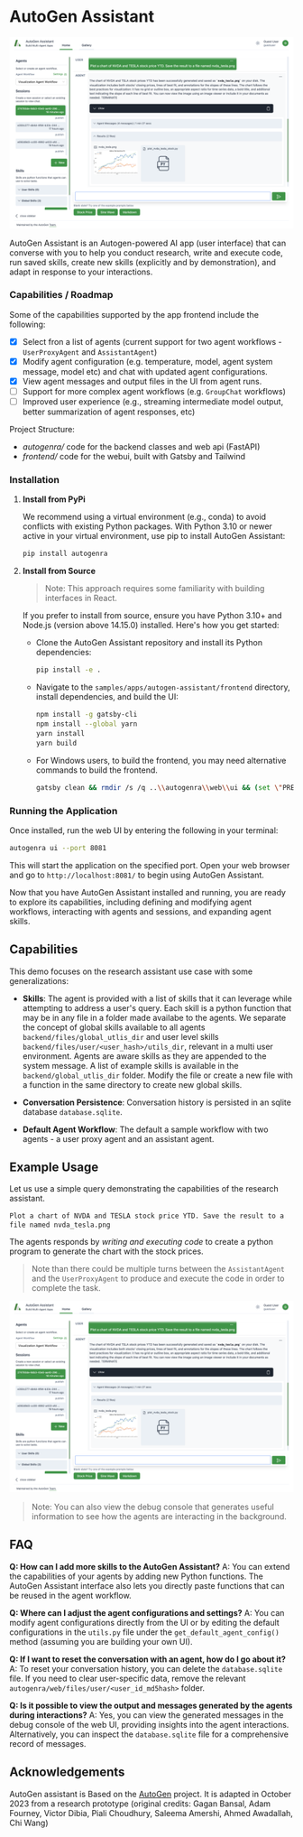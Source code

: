 # AutoGen Assistant

![ARA](./docs/ara_stockprices.png)

AutoGen Assistant is an Autogen-powered AI app (user interface) that can converse with you to help you conduct research, write and execute code, run saved skills, create new skills (explicitly and by demonstration), and adapt in response to your interactions.

### Capabilities / Roadmap

Some of the capabilities supported by the app frontend include the following:

- [x] Select fron a list of agents (current support for two agent workflows - `UserProxyAgent` and `AssistantAgent`)
- [x] Modify agent configuration (e.g. temperature, model, agent system message, model etc) and chat with updated agent configurations.
- [x] View agent messages and output files in the UI from agent runs.
- [ ] Support for more complex agent workflows (e.g. `GroupChat` workflows)
- [ ] Improved user experience (e.g., streaming intermediate model output, better summarization of agent responses, etc)

Project Structure:

- _autogenra/_ code for the backend classes and web api (FastAPI)
- _frontend/_ code for the webui, built with Gatsby and Tailwind

### Installation

1.  **Install from PyPi**

    We recommend using a virtual environment (e.g., conda) to avoid conflicts with existing Python packages. With Python 3.10 or newer active in your virtual environment, use pip to install AutoGen Assistant:

    ```bash
    pip install autogenra
    ```

2.  **Install from Source**

    > Note: This approach requires some familiarity with building interfaces in React.

    If you prefer to install from source, ensure you have Python 3.10+ and Node.js (version above 14.15.0) installed. Here's how you get started:

    - Clone the AutoGen Assistant repository and install its Python dependencies:

      ```bash
      pip install -e .
      ```

    - Navigate to the `samples/apps/autogen-assistant/frontend` directory, install dependencies, and build the UI:

      ```bash
      npm install -g gatsby-cli
      npm install --global yarn
      yarn install
      yarn build
      ```

    - For Windows users, to build the frontend, you may need alternative commands to build the frontend.

      ```bash
      gatsby clean && rmdir /s /q ..\\autogenra\\web\\ui && (set \"PREFIX_PATH_VALUE=\" || ver>nul) && gatsby build --prefix-paths && xcopy /E /I /Y public ..\\autogenra\\web\\ui
      ```

### Running the Application

Once installed, run the web UI by entering the following in your terminal:

```bash
autogenra ui --port 8081
```

This will start the application on the specified port. Open your web browser and go to `http://localhost:8081/` to begin using AutoGen Assistant.

Now that you have AutoGen Assistant installed and running, you are ready to explore its capabilities, including defining and modifying agent workflows, interacting with agents and sessions, and expanding agent skills.

## Capabilities

This demo focuses on the research assistant use case with some generalizations:

- **Skills**: The agent is provided with a list of skills that it can leverage while attempting to address a user's query. Each skill is a python function that may be in any file in a folder made availabe to the agents. We separate the concept of global skills available to all agents `backend/files/global_utlis_dir` and user level skills `backend/files/user/<user_hash>/utils_dir`, relevant in a multi user environment. Agents are aware skills as they are appended to the system message. A list of example skills is available in the `backend/global_utlis_dir` folder. Modify the file or create a new file with a function in the same directory to create new global skills.

- **Conversation Persistence**: Conversation history is persisted in an sqlite database `database.sqlite`.

- **Default Agent Workflow**: The default a sample workflow with two agents - a user proxy agent and an assistant agent.

## Example Usage

Let us use a simple query demonstrating the capabilities of the research assistant.

```
Plot a chart of NVDA and TESLA stock price YTD. Save the result to a file named nvda_tesla.png
```

The agents responds by _writing and executing code_ to create a python program to generate the chart with the stock prices.

> Note than there could be multiple turns between the `AssistantAgent` and the `UserProxyAgent` to produce and execute the code in order to complete the task.

![ARA](./docs/ara_stockprices.png)

> Note: You can also view the debug console that generates useful information to see how the agents are interacting in the background.

<!-- ![ARA](./docs/ara_console.png) -->

## FAQ

**Q: How can I add more skills to the AutoGen Assistant?**
A: You can extend the capabilities of your agents by adding new Python functions. The AutoGen Assistant interface also lets you directly paste functions that can be reused in the agent workflow.

**Q: Where can I adjust the agent configurations and settings?**
A: You can modify agent configurations directly from the UI or by editing the default configurations in the `utils.py` file under the `get_default_agent_config()` method (assuming you are building your own UI).

**Q: If I want to reset the conversation with an agent, how do I go about it?**
A: To reset your conversation history, you can delete the `database.sqlite` file. If you need to clear user-specific data, remove the relevant `autogenra/web/files/user/<user_id_md5hash>` folder.

**Q: Is it possible to view the output and messages generated by the agents during interactions?**
A: Yes, you can view the generated messages in the debug console of the web UI, providing insights into the agent interactions. Alternatively, you can inspect the `database.sqlite` file for a comprehensive record of messages.

## Acknowledgements

AutoGen assistant is Based on the [AutoGen](https://microsoft.github.io/autogen) project. It is adapted in October 2023 from a research prototype (original credits: Gagan Bansal, Adam Fourney, Victor Dibia, Piali Choudhury, Saleema Amershi, Ahmed Awadallah, Chi Wang)
